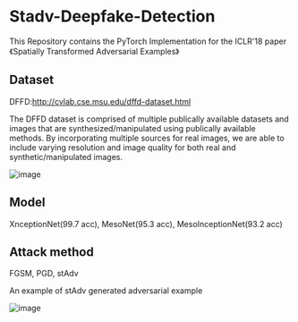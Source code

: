 # Stadv-Deepfake-Detection
This Repository contains the PyTorch Implementation for the ICLR'18 paper 《Spatially Transformed Adversarial Examples》
## Dataset
DFFD:http://cvlab.cse.msu.edu/dffd-dataset.html 

The DFFD dataset is comprised of multiple publically available datasets and images that are synthesized/manipulated using publically available methods. By incorporating multiple sources for real images, we are able to include varying resolution and image quality for both real and synthetic/manipulated images.

![image](https://user-images.githubusercontent.com/44827203/210598433-26484176-c189-4fb3-83c2-95e56998d238.png)
## Model
XnceptionNet(99.7 acc), MesoNet(95.3 acc), MesoInceptionNet(93.2 acc)
## Attack method
FGSM, PGD, stAdv

An example of stAdv generated adversarial example

![image](https://user-images.githubusercontent.com/44827203/210599137-984bba46-4ab2-442b-be64-44789b9baec7.png)

